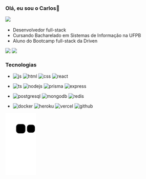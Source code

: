 ### Olá, eu sou o Carlos👋
<img src="https://wakatime.com/badge/user/189b46e9-760b-48df-ba64-dec3f4c93ebb.svg">



- Desenvolvedor full-stack
- Cursando Bacharelado em Sistemas de Informação na UFPB
- Aluno do Bootcamp full-stack da Driven

<div>
  <img height-"180cm" src="https://github-readme-stats.vercel.app/api?username=carlos-allbuquerque&show_icons=true&count_private=true&theme=blue-green&include_all_commits=true&count_private=true"/>
  
  <img height="195em" src="https://github-readme-stats.vercel.app/api/top-langs/?username=carlos-allbuquerque&layout=compact&langs_count=16&theme=blue-green" style="max-width: 100%;"/>
</div>

<div>
  <h3>Tecnologias</h3>
  
 - <div style="display: inline_block">
    <img alt="js" height="30" width="40" src="https://cdn.jsdelivr.net/gh/devicons/devicon/icons/javascript/javascript-original.svg" />
    <img alt="html" src="https://img.shields.io/badge/html5-%23E34F26.svg?style=for-the-badge&logo=html5&logoColor=white" />
    <img alt="css" height="30" width="40" src="https://cdn.jsdelivr.net/gh/devicons/devicon/icons/css3/css3-original.svg" />
    <img alt="react" height="30" width="40" src="https://cdn.jsdelivr.net/gh/devicons/devicon/icons/react/react-original.svg" />
  </div>
  
  - <div style="display: inline_block">
    <img alt="ts" height="30" width="40" src="https://cdn.jsdelivr.net/gh/devicons/devicon/icons/typescript/typescript-plain.svg" />
    <img alt="nodejs" height="30" width="40" src="https://cdn.jsdelivr.net/gh/devicons/devicon/icons/nodejs/nodejs-original.svg" />
    <img alt="prisma" height="30" width="40" src="https://icons-for-free.com/iconfiles/png/512/vscode+icons+type+prisma-1324451458445596645.png">
    <img alt="express" height="30" width="40" src="https://cdn.jsdelivr.net/gh/devicons/devicon/icons/express/express-original.svg" /> 
  </div>
  
  - <div style="display: inline_block background-color: white">
    <img alt="postgresql" height="30" width="40" src="https://cdn.jsdelivr.net/gh/devicons/devicon/icons/postgresql/postgresql-original.svg" />
    <img alt="mongodb" height="30" width="40" src="https://cdn.jsdelivr.net/gh/devicons/devicon/icons/mongodb/mongodb-original.svg" />
    <img alt="redis" height="30" width="40" src="https://cdn.jsdelivr.net/gh/devicons/devicon/icons/redis/redis-original.svg" />
  </div>
  
  - <div style="display: inline_block background-color: white">
    <img alt="docker" height="30" width="40" src="https://cdn.jsdelivr.net/gh/devicons/devicon/icons/docker/docker-plain.svg" />
    <img alt="heroku" height="30" width="40" src="https://cdn.jsdelivr.net/gh/devicons/devicon/icons/heroku/heroku-original.svg" />
    <img alt="vercel" height="30" width="40" src="https://www.svgrepo.com/show/327408/logo-vercel.svg" />
    <img alt="github" height="30" width="40" src="https://cdn.jsdelivr.net/gh/devicons/devicon/icons/github/github-original.svg" />
  </div>  
 </div>
 
![Snake animation](https://github.com/carlos-allbuquerque/carlos-allbuquerque/blob/output/github-contribution-grid-snake.svg)
